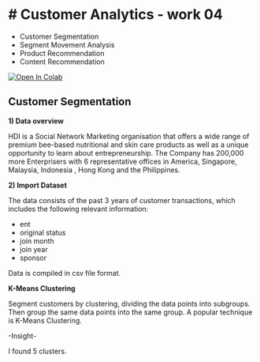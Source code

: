 # # Customer Analytics - work 04
 - Customer Segmentation
 - Segment Movement Analysis
 - Product Recommendation
 - Content Recommendation

[![Open In Colab](https://colab.research.google.com/assets/colab-badge.svg)](https://colab.research.google.com/drive/1BpDBPxs2togvmgEqFrBTVnskpu77FgfS)

## Customer Segmentation

**1) Data overview**

HDI is a Social Network Marketing organisation that offers a wide range of premium bee-based nutritional and skin care products as well as a unique opportunity to learn about entrepreneurship. The Company has 200,000 more Enterprisers with 6 representative offices in America, Singapore, Malaysia, Indonesia , Hong Kong and the Philippines.

**2) Import Dataset**

The data consists of the past 3 years of customer transactions, which includes the following relevant information:
- ent
- original status
- join month
- join year
- sponsor
  
Data is compiled in csv file format.





**K-Means Clustering**

Segment customers by clustering, dividing the data points into subgroups. Then group the same data points into the same group. A popular technique is K-Means Clustering.


-Insight-

I found 5 clusters.



